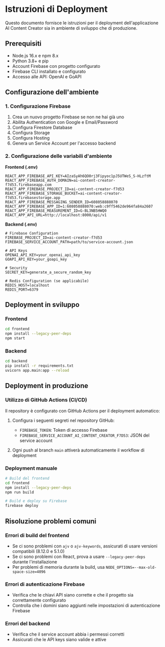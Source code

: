 # Istruzioni di Deployment

Questo documento fornisce le istruzioni per il deployment dell'applicazione AI Content Creator sia in ambiente di sviluppo che di produzione.

## Prerequisiti

- Node.js 16.x e npm 8.x
- Python 3.8+ e pip
- Account Firebase con progetto configurato
- Firebase CLI installato e configurato
- Accesso alle API: OpenAI e GoAPI

## Configurazione dell'ambiente

### 1. Configurazione Firebase

1. Crea un nuovo progetto Firebase se non ne hai già uno
2. Abilita Authentication con Google e Email/Password
3. Configura Firestore Database
4. Configura Storage
5. Configura Hosting
6. Genera un Service Account per l'accesso backend

### 2. Configurazione delle variabili d'ambiente

**Frontend (.env)**
```
REACT_APP_FIREBASE_API_KEY=AIzaSyAh6QO0rj3Fipyoc1pJ5UTWeS_S-HLzftM
REACT_APP_FIREBASE_AUTH_DOMAIN=ai-content-creator-f7d53.firebaseapp.com
REACT_APP_FIREBASE_PROJECT_ID=ai-content-creator-f7d53
REACT_APP_FIREBASE_STORAGE_BUCKET=ai-content-creator-f7d53.firebasestorage.app
REACT_APP_FIREBASE_MESSAGING_SENDER_ID=608058888070
REACT_APP_FIREBASE_APP_ID=1:608058888070:web:c9ff5462de964fa84a2607
REACT_APP_FIREBASE_MEASUREMENT_ID=G-BL3NB5HWQ0
REACT_APP_API_URL=http://localhost:8000/api/v1
```

**Backend (.env)**
```
# Firebase Configuration
FIREBASE_PROJECT_ID=ai-content-creator-f7d53
FIREBASE_SERVICE_ACCOUNT_PATH=path/to/service-account.json

# API Keys
OPENAI_API_KEY=your_openai_api_key
GOAPI_API_KEY=your_goapi_key

# Security
SECRET_KEY=generate_a_secure_random_key

# Redis Configuration (se applicabile)
REDIS_HOST=localhost
REDIS_PORT=6379
```

## Deployment in sviluppo

### Frontend

```bash
cd frontend
npm install --legacy-peer-deps
npm start
```

### Backend

```bash
cd backend
pip install -r requirements.txt
uvicorn app.main:app --reload
```

## Deployment in produzione

### Utilizzo di GitHub Actions (CI/CD)

Il repository è configurato con GitHub Actions per il deployment automatico:

1. Configura i seguenti segreti nel repository GitHub:
   - `FIREBASE_TOKEN`: Token di accesso Firebase
   - `FIREBASE_SERVICE_ACCOUNT_AI_CONTENT_CREATOR_F7D53`: JSON del service account

2. Ogni push al branch `main` attiverà automaticamente il workflow di deployment

### Deployment manuale

```bash
# Build del frontend
cd frontend
npm install --legacy-peer-deps
npm run build

# Build e deploy su Firebase
firebase deploy
```

## Risoluzione problemi comuni

### Errori di build del frontend

- Se ci sono problemi con `ajv` o `ajv-keywords`, assicurati di usare versioni compatibili (8.12.0 e 5.1.0)
- Se ci sono problemi con React, prova a usare `--legacy-peer-deps` durante l'installazione
- Per problemi di memoria durante la build, usa `NODE_OPTIONS=--max-old-space-size=4096`

### Errori di autenticazione Firebase

- Verifica che le chiavi API siano corrette e che il progetto sia correttamente configurato
- Controlla che i domini siano aggiunti nelle impostazioni di autenticazione Firebase

### Errori del backend

- Verifica che il service account abbia i permessi corretti
- Assicurati che le API keys siano valide e attive
